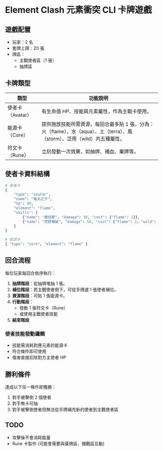 # Element Clash 元素衝突 CLI 卡牌遊戲

## 遊戲配置
- 玩家：2 名
- 套牌上限：20 張
- 牌區：
    - 主戰使者區（1 張）
    - 抽牌區


## 卡牌類型

| 類型 | 功能說明 |
| --- | --- |
| 使者卡（Avatar） | 有生命值 HP、技能與元素屬性，作為主戰卡使用。 |
| 能源卡（Core） | 提供施放技能所需資源，每回合最多貼 1 張，分為：火（flame）、水（aqua）、土（terra）、風（storm）、泛用（wild）共五種屬性。|
| 符文卡（Rune） | 立刻發動一次效果，如抽牌、補血、棄牌等。 |


## 使者卡資料結構

```python
# 使者卡
{
    "type": "avatar",
    "name": "熾炎之子",
    "hp": 90,
    "element": "flame",
    "skills": [
        {"name": "爆焰擊", "damage": 30, "cost": {"flame": 1}},
        {"name": "焚野爆破", "damage": 50, "cost": {"flame": 2, "wild": 1}}
    ]
}

# 能源卡
{ "type": "core", "element": "flame" }
```


## 回合流程

每位玩家每回合依序執行：

1. **抽牌階段**：從抽牌堆抽 1 張。
2. **補位階段**：若主戰使者倒下，可從手牌選 1 張使者補位。
3. **資源階段**：可貼 1 張能源卡。
4. **行動階段**：
    - 發動 1 張符文卡（Rune）
    - 或使用主戰使者技能
5. **結束階段**


### 使者技能發動邏輯

- 技能需消耗對應元素的能源卡
- 符合條件即可使用
- 傷害直接扣除對方主使者 HP


## 勝利條件

達成以下任一條件即獲勝：

1. 對手被擊倒 2 個使者
2. 對手無卡可抽
3. 對手被擊倒使者但無法從手牌補充新的使者到主戰使者區


## TODO

- 攻擊後不會消耗能量
- Rune 卡製作 (可能會需要與棄牌區、備戰區互動)
